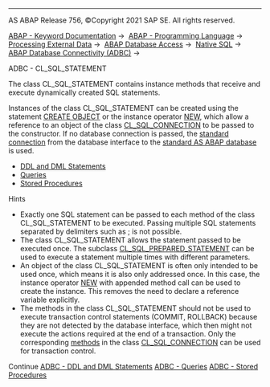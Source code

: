  

* * *

AS ABAP Release 756, ©Copyright 2021 SAP SE. All rights reserved.

[ABAP - Keyword Documentation](https://help.sap.com/doc/abapdocu_756_index_htm/7.56/en-US/abenabap.htm) →  [ABAP - Programming Language](https://help.sap.com/doc/abapdocu_756_index_htm/7.56/en-US/abenabap_reference.htm) →  [Processing External Data](https://help.sap.com/doc/abapdocu_756_index_htm/7.56/en-US/abenabap_language_external_data.htm) →  [ABAP Database Access](https://help.sap.com/doc/abapdocu_756_index_htm/7.56/en-US/abendb_access.htm) →  [Native SQL](https://help.sap.com/doc/abapdocu_756_index_htm/7.56/en-US/abennative_sql.htm) →  [ABAP Database Connectivity (ADBC)](https://help.sap.com/doc/abapdocu_756_index_htm/7.56/en-US/abenadbc.htm) → 

ADBC - CL\_SQL\_STATEMENT

The class CL\_SQL\_STATEMENT contains instance methods that receive and execute dynamically created SQL statements.

Instances of the class CL\_SQL\_STATEMENT can be created using the statement [CREATE OBJECT](https://help.sap.com/doc/abapdocu_756_index_htm/7.56/en-US/abapcreate_object.htm) or the instance operator [NEW](https://help.sap.com/doc/abapdocu_756_index_htm/7.56/en-US/abenconstructor_expression_new.htm), which allow a reference to an object of the class [CL\_SQL\_CONNECTION](https://help.sap.com/doc/abapdocu_756_index_htm/7.56/en-US/abencl_sql_connection.htm) to be passed to the constructor. If no database connection is passed, the [standard connection](https://help.sap.com/doc/abapdocu_756_index_htm/7.56/en-US/abenstandard_db_connection_glosry.htm "Glossary Entry") from the database interface to the [standard AS ABAP database](https://help.sap.com/doc/abapdocu_756_index_htm/7.56/en-US/abenstandard_db_glosry.htm "Glossary Entry") is used.

-   [DDL and DML Statements](https://help.sap.com/doc/abapdocu_756_index_htm/7.56/en-US/abenadbc_ddl_dml.htm)
-   [Queries](https://help.sap.com/doc/abapdocu_756_index_htm/7.56/en-US/abenadbc_query.htm)
-   [Stored Procedures](https://help.sap.com/doc/abapdocu_756_index_htm/7.56/en-US/abenadbc_procedure.htm)

Hints

-   Exactly one SQL statement can be passed to each method of the class CL\_SQL\_STATEMENT to be executed. Passing multiple SQL statements separated by delimiters such as ; is not possible.
-   The class CL\_SQL\_STATEMENT allows the statement passed to be executed once. The subclass [CL\_SQL\_PREPARED\_STATEMENT](https://help.sap.com/doc/abapdocu_756_index_htm/7.56/en-US/abencl_sql_prepared_statement.htm) can be used to execute a statement multiple times with different parameters.
-   An object of the class CL\_SQL\_STATEMENT is often only intended to be used once, which means it is also only addressed once. In this case, the instance operator [NEW](https://help.sap.com/doc/abapdocu_756_index_htm/7.56/en-US/abenconstructor_expression_new.htm) with appended method call can be used to create the instance. This removes the need to declare a reference variable explicitly.
-   The methods in the class CL\_SQL\_STATEMENT should not be used to execute transaction control statements (COMMIT, ROLLBACK) because they are not detected by the database interface, which then might not execute the actions required at the end of a transaction. Only the corresponding [methods](https://help.sap.com/doc/abapdocu_756_index_htm/7.56/en-US/abenadbc_transaction.htm) in the class [CL\_SQL\_CONNECTION](https://help.sap.com/doc/abapdocu_756_index_htm/7.56/en-US/abencl_sql_connection.htm) can be used for transaction control.

Continue
[ADBC - DDL and DML Statements](https://help.sap.com/doc/abapdocu_756_index_htm/7.56/en-US/abenadbc_ddl_dml.htm)
[ADBC - Queries](https://help.sap.com/doc/abapdocu_756_index_htm/7.56/en-US/abenadbc_query.htm)
[ADBC - Stored Procedures](https://help.sap.com/doc/abapdocu_756_index_htm/7.56/en-US/abenadbc_procedure.htm)